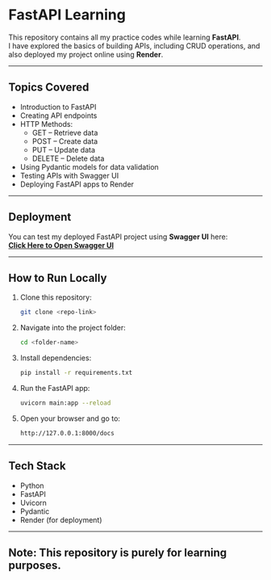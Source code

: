 # FastAPI Learning 

This repository contains all my practice codes while learning **FastAPI**.  
I have explored the basics of building APIs, including CRUD operations, and also deployed my project online using **Render**.

--- 

## Topics Covered
- Introduction to FastAPI
- Creating API endpoints
- HTTP Methods:
  - GET – Retrieve data
  - POST – Create data
  - PUT – Update data
  - DELETE – Delete data
- Using Pydantic models for data validation
- Testing APIs with Swagger UI
- Deploying FastAPI apps to Render

--- 

## Deployment
You can test my deployed FastAPI project using **Swagger UI** here:  
[**Click Here to Open Swagger UI**](https://fastapi-demo-7fju.onrender.com/docs)

---

## How to Run Locally
1. Clone this repository:
   ```bash
   git clone <repo-link>
    ```

2. Navigate into the project folder:
   ```bash
   cd <folder-name>
   ````

3. Install dependencies:
   ```bash
   pip install -r requirements.txt
   ````

4. Run the FastAPI app:
    ```bash
    uvicorn main:app --reload
    ````

5. Open your browser and go to:
    ```bash
    http://127.0.0.1:8000/docs
    ````

---

## Tech Stack
- Python
- FastAPI
- Uvicorn
- Pydantic
- Render (for deployment)

--- 

## Note: This repository is purely for learning purposes.

